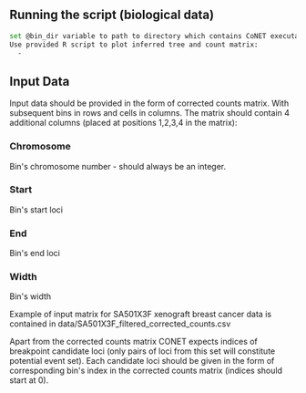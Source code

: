 
## Running the script (biological data)
```bash
set @bin_dir variable to path to directory which contains CoNET executable
Use provided R script to plot inferred tree and count matrix:
  -
```

## Input Data

Input data should be provided in the form of corrected counts matrix. With subsequent bins in rows and cells in columns.
The matrix should contain 4 additional columns (placed at positions 1,2,3,4 in the matrix):

### Chromosome
Bin's chromosome number - should always be an integer.
### Start
Bin's start loci
### End
Bin's end loci
### Width 
Bin's width

Example of input matrix for SA501X3F xenograft breast cancer data is contained in data/SA501X3F_filtered_corrected_counts.csv


Apart from the corrected counts matrix CONET expects indices of breakpoint candidate loci (only pairs of loci from this set will constitute potential event set).
Each candidate loci should be given in the form of corresponding bin's index in the corrected counts matrix (indices should start at 0).
